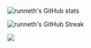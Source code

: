 ![runneth's GitHub stats](https://github-readme-stats.vercel.app/api?username=runneth&show_icons=true&theme=dracula&hide_border=true)

![runneth's GitHub Streak](https://github-readme-streak-stats.herokuapp.com/?theme=dracula&user=react&hide_border=true)


![](https://komarev.com/ghpvc/?username=runneth)
